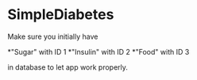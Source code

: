 SimpleDiabetes
========

Make sure you initially have

*"Sugar" with ID 1
*"Insulin" with ID 2
*"Food" with ID 3

in database to let app work properly.
